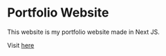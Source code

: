 # Portfolio Website

<p>This website is my portfolio website made in Next JS.</p>
<p>Visit <a href="https://cybersaksham.co.in">here</a></p>